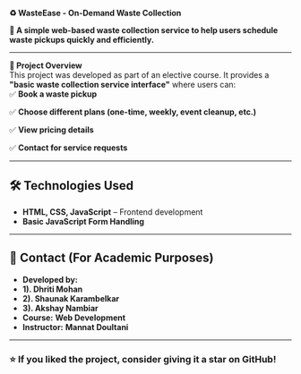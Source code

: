 

**♻️ WasteEase - On-Demand Waste Collection** 

**🚛 A simple web-based waste collection service to help users schedule waste pickups quickly and efficiently.**  

---

**📌 Project Overview**  
This project was developed as part of an elective course. It provides a **"basic waste collection service interface"** where users can:  
✅ **Book a waste pickup**

✅ **Choose different plans (one-time, weekly, event cleanup, etc.)**  

✅ **View pricing details**  

✅ **Contact for service requests**  

---

## **🛠️ Technologies Used**  
- **HTML, CSS, JavaScript** – Frontend development  
- **Basic JavaScript Form Handling**   

---


## **📧 Contact (For Academic Purposes)**  
- **Developed by:**
- **1). Dhriti Mohan**
- **2). Shaunak Karambelkar**
- **3). Akshay Nambiar**
- **Course:** **Web Development**  
- **Instructor:** **Mannat Doultani**  

---

### **⭐ If you liked the project, consider giving it a star on GitHub!**  

